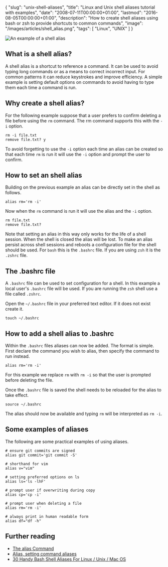 {
  "slug": "unix-shell-aliases",
  "title": "Linux and Unix shell aliases tutorial with examples",
  "date": "2008-07-11T00:00:00+01:00",
  "lastmod": "2016-08-05T00:00:00+01:00",
  "description": "How to create shell aliases using bash or zsh to provide shortcuts to common commands",
  "image": "/images/articles/shell_alias.png",
  "tags": [
    "Linux",
    "UNIX"
  ]
}

![An example of a shell alias][4]

## What is a shell alias?

A shell alias is a shortcut to reference a command. It can be used to avoid typing long commands or as a means to correct incorrect input. For common patterns it can reduce keystrokes and improve efficiency. A simple example is setting default options on commands to avoid having to type them each time a command is run. 

## Why create a shell alias?

For the following example suppose that a user prefers to confirm deleting a file before using the `rm` command. The rm command supports this with the `-i` option.

    rm -i file.txt
    remove file.txt? y

To avoid forgetting to use the `-i` option each time an alias can be created so that each time `rm` is run it will use the `-i` option and prompt the user to confirm.

## How to set an shell alias

Building on the previous example an alias can be directly set in the shell as follows.

    alias rm='rm -i'
  
Now when the `rm` command is run it will use the alias and the `-i` option. 

    rm file.txt
    remove file.txt?     

Note that setting an alias in this way only works for the life of a shell session. When the shell is closed the alias  will be lost. To make an alias persist across shell sessions and reboots a configuration file for the shell should be used. For `bash` this is the `.bashrc` file. If you are using `zsh` it is the `.zshrc` file.

## The .bashrc file

A `.bashrc` file can be used to set configuration for a shell. In this example a local user's `.bashrc` file will be used. If you are running the `zsh` shell use a file called `.zshrc`. 

Open the `~/.bashrc` file in your preferred text editor. If it does not exist create it.

    touch ~/.bashrc

## How to add a shell alias to .bashrc

Within the `.bashrc` files aliases can now be added. The format is simple. First declare the command you wish to alias, then specify the command to run instead. 

    alias rm='rm -i'

For this example we replace `rm` with `rm -i` so that the user is prompted before deleting the file.

Once the `.bashrc` file is saved the shell needs to be reloaded for the alias to take effect.

    source ~/.bashrc

The alias should now be available and typing `rm` will be interpreted as `rm -i`. 

## Some examples of aliases

The following are some practical examples of using aliases.

    # ensure git commits are signed
    alias git commit='git commit -S'

    # shorthand for vim
    alias v="vim"

    # setting preferred options on ls
    alias ls='ls -lhF' 

    # prompt user if overwriting during copy
    alias cp='cp -i'

    # prompt user when deleting a file
    alias rm='rm -i'

    # always print in human readable form
    alias df="df -h"

## Further reading

* [The alias Command][1]
* [Alias, setting command aliases][2]
* [30 Handy Bash Shell Aliases For Linux / Unix / Mac OS][3]


[1]: http://www.linfo.org/alias.html
[2]: http://www.linuxhowtos.org/Tips%20and%20Tricks/command_aliases.htm
[3]: http://www.cyberciti.biz/tips/bash-aliases-mac-centos-linux-unix.html
[4]: /images/articles/shell_alias.png
